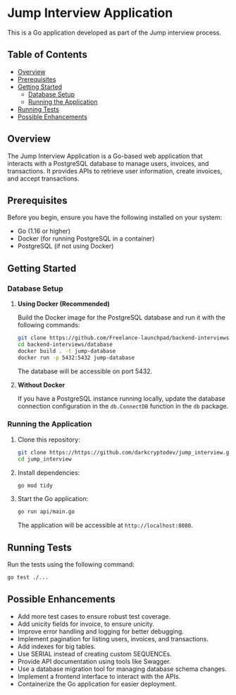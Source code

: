 # Jump Interview Application

This is a Go application developed as part of the Jump interview process.

## Table of Contents

- [Overview](#overview)
- [Prerequisites](#prerequisites)
- [Getting Started](#getting-started)
  - [Database Setup](#database-setup)
  - [Running the Application](#running-the-application)
- [Running Tests](#running-tests)
- [Possible Enhancements](#possible-enhancements)

## Overview

The Jump Interview Application is a Go-based web application that interacts with a PostgreSQL database to manage users, invoices, and transactions. It provides APIs to retrieve user information, create invoices, and accept transactions.

## Prerequisites

Before you begin, ensure you have the following installed on your system:

- Go (1.16 or higher)
- Docker (for running PostgreSQL in a container)
- PostgreSQL (if not using Docker)

## Getting Started

### Database Setup

1. **Using Docker (Recommended)**

   Build the Docker image for the PostgreSQL database and run it with the following commands:

   ```bash
   git clone https://github.com/Freelance-launchpad/backend-interviews.git
   cd backend-interviews/database
   docker build . -t jump-database
   docker run -p 5432:5432 jump-database
   ```

   The database will be accessible on port 5432.

2. **Without Docker**

   If you have a PostgreSQL instance running locally, update the database connection configuration in the `db.ConnectDB` function in the `db` package.

### Running the Application

1. Clone this repository:

   ```bash
   git clone https://https://github.com/darkcryptodev/jump_interview.git
   cd jump_interview
   ```

2. Install dependencies:

   ```bash
   go mod tidy
   ```

3. Start the Go application:

   ```bash
   go run api/main.go
   ```

   The application will be accessible at `http://localhost:8080`.

## Running Tests

Run the tests using the following command:

```bash
go test ./...
```

## Possible Enhancements

- Add more test cases to ensure robust test coverage.
- Add unicity fields for invoice, to ensure unicity.
- Improve error handling and logging for better debugging.
- Implement pagination for listing users, invoices, and transactions.
- Add indexes for big tables.
- Use SERIAL instead of creating custom SEQUENCEs.
- Provide API documentation using tools like Swagger.
- Use a database migration tool for managing database schema changes.
- Implement a frontend interface to interact with the APIs.
- Containerize the Go application for easier deployment.
